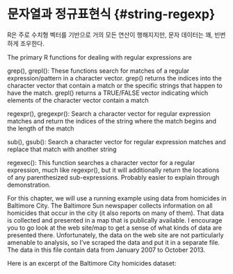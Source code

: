 # 문자열과 정규표현식 {#string-regexp}




R은 주로 수치형 벡터를 기반으로 거의 모든 연산이 행해지지만, 문자 데이터는 꽤, 빈번하게 조우한다.


The primary R functions for dealing with regular expressions are

grep(), grepl(): These functions search for matches of a regular expression/pattern in a character vector. grep() returns the indices into the character vector that contain a match or the specific strings that happen to have the match. grepl() returns a TRUE/FALSE vector indicating which elements of the character vector contain a match

regexpr(), gregexpr(): Search a character vector for regular expression matches and return the indices of the string where the match begins and the length of the match

sub(), gsub(): Search a character vector for regular expression matches and replace that match with another string

regexec(): This function searches a character vector for a regular expression, much like regexpr(), but it will additionally return the locations of any parenthesized sub-expressions. Probably easier to explain through demonstration.


For this chapter, we will use a running example using data from homicides in Baltimore City. The Baltimore Sun newspaper collects information on all homicides that occur in the city (it also reports on many of them). That data is collected and presented in a map that is publically available. I encourage you to go look at the web site/map to get a sense of what kinds of data are presented there. Unfortunately, the data on the web site are not particularly amenable to analysis, so I’ve scraped the data and put it in a separate file. The data in this file contain data from January 2007 to October 2013.

Here is an excerpt of the Baltimore City homicides dataset:
